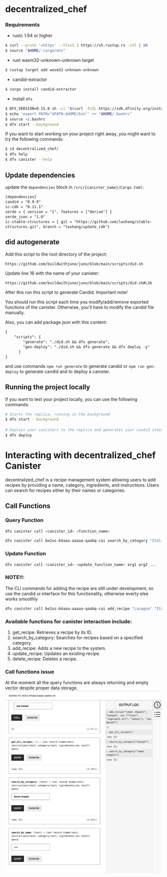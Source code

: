 # decentralized_chef

### Requirements

- rustc 1.64 or higher

```bash
$ curl --proto '=https' --tlsv1.2 https://sh.rustup.rs -sSf | sh
$ source "$HOME/.cargo/env"
```

- rust wasm32-unknown-unknown target

```bash
$ rustup target add wasm32-unknown-unknown
```

- candid-extractor

```bash
$ cargo install candid-extractor
```

- install `dfx`

```bash
$ DFX_VERSION=0.15.0 sh -ci "$(curl -fsSL https://sdk.dfinity.org/install.sh)"
$ echo 'export PATH="$PATH:$HOME/bin"' >> "$HOME/.bashrc"
$ source ~/.bashrc
$ dfx start --background
```

If you want to start working on your project right away, you might want to try the following commands:

```bash
$ cd decentralized_chef/
$ dfx help
$ dfx canister --help
```

## Update dependencies

update the `dependencies` block in `/src/{canister_name}/Cargo.toml`:

```
[dependencies]
candid = "0.9.9"
ic-cdk = "0.11.1"
serde = { version = "1", features = ["derive"] }
serde_json = "1.0"
ic-stable-structures = { git = "https://github.com/lwshang/stable-structures.git", branch = "lwshang/update_cdk"}
```

## did autogenerate

Add this script to the root directory of the project:

```
https://github.com/buildwithjuno/juno/blob/main/scripts/did.sh
```

Update line 16 with the name of your canister:

```
https://github.com/buildwithjuno/juno/blob/main/scripts/did.sh#L16
```

After this run this script to generate Candid.
Important note!

You should run this script each time you modify/add/remove exported functions of the canister.
Otherwise, you'll have to modify the candid file manually.

Also, you can add package json with this content:

```
{
    "scripts": {
        "generate": "./did.sh && dfx generate",
        "gen-deploy": "./did.sh && dfx generate && dfx deploy -y"
      }
}
```

and use commands `npm run generate` to generate candid or `npm run gen-deploy` to generate candid and to deploy a canister.

## Running the project locally

If you want to test your project locally, you can use the following commands:

```bash
# Starts the replica, running in the background
$ dfx start --background

# Deploys your canisters to the replica and generates your candid interface
$ dfx deploy
```

# Interacting with decentralized_chef Canister

decentralized_chef is a recipe management system allowing users to add recipes by providing a name, category, ingredients, and instructions. Users can search for recipes either by their names or categories.

## Call Functions

### Query Function

```bash
dfx canister call <canister_id> <function_name>
```

```bash
dfx canister call be2us-64aaa-aaaaa-qaabq-cai search_by_category "Italian"
```

### Update Function

```bash
dfx canister call <canister_id> <update_function_name> arg1 arg2 ...
```

### NOTE!!:

The CLI commands for adding the recipe are still under development, so use the candid ui interface for this functionality, otherwise everty else works smoothly

```bash
dfx canister call be2us-64aaa-aaaaa-qaabq-cai add_recipe "Lasagna" "Italian" '["pasta", "tomato sauce", "cheese"]' "Step-by-step instructions"
```

### Available functions for canister interaction include:

1. get_recipe: Retrieves a recipe by its ID.
1. search_by_category: Searches for recipes based on a specified category.
1. add_recipe: Adds a new recipe to the system.
1. update_recipe: Updates an existing recipe.
1. delete_recipe: Deletes a recipe.

### Call functions issue

At the moment all the query functions are always returning and empty vector despite proper data storage.
![Cndid UI screenshot showing the call function properly storing the data](error.png)
